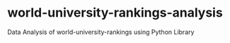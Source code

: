# world-university-rankings-analysis
Data Analysis of world-university-rankings using Python Library
